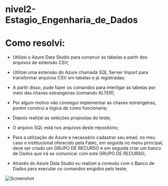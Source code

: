 # nivel2-Estagio_Engenharia_de_Dados

# Como resolvi:

- Utilizei o Azure Data Studio para construir as tabelas a partir dos arquivos de extensão CSV;
- Utilizei uma extensão do Azure chamada SQL Server Import para transformar arquivos CSV em tabelas e já registradas;
- A partir disso, pude fazer os comandos para interligar as tabelas por meio das chaves estrangeiras (comando ALTER);
- Por algum motivo não consegui implementar as chaves estrangeiras, porém construi a lógica de como funcionaria;
- Depois realizei as seleções propostas do teste;

- O arquivo SQL está nos arquivos deste repositório;

- Para a utilização do Azure e necessário cadastrar seu email, no meu caso o institucional oferecido pela Fatec, em seguida no menu principal, deve ser criado um GRUPO DE RECURSO e em seguida criar um banco de Dados que irá se comunicar com este GRUPO DE RECURSO;

- Através do Azure Data Studio eu realizei a conexão com o Banco de Dados para executar os comandos exigidos pelo teste;

![Screenshot](teste.png)
